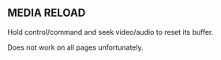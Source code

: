 ## MEDIA RELOAD

Hold control/command and seek video/audio to reset its buffer.

Does not work on all pages unfortunately.